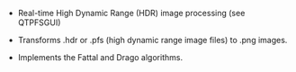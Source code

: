 - Real-time High Dynamic Range (HDR) image processing (see QTPFSGUI)

- Transforms .hdr or .pfs (high dynamic range image files) to .png images.

- Implements the Fattal and Drago algorithms.